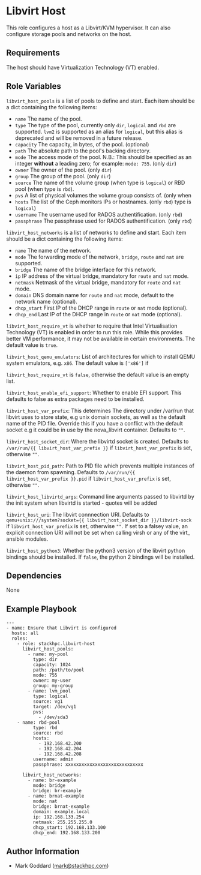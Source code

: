 Libvirt Host
============

This role configures a host as a Libvirt/KVM hypervisor. It can also configure
storage pools and networks on the host.

Requirements
------------

The host should have Virtualization Technology (VT) enabled.

Role Variables
--------------

`libvirt_host_pools` is a list of pools to define and start. Each item
should be a dict containing the following items:
- `name` The name of the pool.
- `type` The type of the pool, currently only `dir`, `logical` and `rbd` are
  supported. `lvm2` is supported as an alias for `logical`, but this alias is
  deprecated and will be removed in a future release.
- `capacity`  The capacity, in bytes, of the pool. (optional)
- `path` The absolute path to the pool's backing directory.
- `mode` The access mode of the pool. N.B.: This should be specified as an
  integer **without** a leading zero; for example: `mode: 755`. (only `dir`)
- `owner` The owner of the pool. (only `dir`)
- `group` The group of the pool. (only `dir`)
- `source` The name of the volume group (when type is `logical`) or RBD pool
  (when type is `rbd`).
- `pvs` A list of physical volumes the volume group consists of. (only when
- `hosts` The list of the Ceph monitors IPs or hostnames. (only `rbd`)
  type is `logical`)
- `username` The username used for RADOS authentification. (only `rbd`)
- `passphrase` The passphrase used for RADOS authentification. (only `rbd`)

`libvirt_host_networks` is a list of networks to define and start. Each item
should be a dict containing the following items:
- `name` The name of the network.
- `mode` The forwarding mode of the network, `bridge`, `route` and `nat` are
  supported.
- `bridge` The name of the bridge interface for this network.
- `ip` IP address of the virtual bridge, mandatory for `route` and `nat` mode.
- `netmask` Netmask of the virtual bridge, mandatory for `route` and `nat` mode.
- `domain` DNS domain name for `route` and `nat` mode, default to the network
   name (optional).
- `dhcp_start` First IP of the DHCP range in `route` or `nat` mode (optional).
- `dhcp_end` Last IP of the DHCP range in `route` or `nat` mode (optional).

`libvirt_host_require_vt` is whether to require that Intel Virtualisation
Technology (VT) is enabled in order to run this role. While this provides
better VM performance, it may not be available in certain environments. The
default value is `true`.

`libvirt_host_qemu_emulators`: List of architectures for which to install QEMU
system emulators, e.g.  `x86`. The default value is `['x86']` if

`libvirt_host_require_vt` is `false`, otherwise the default value is an empty
list.

`libvirt_host_enable_efi_support`: Whether to enable EFI support. This defaults 
to false as extra packages need to be installed.

`libvirt_host_var_prefix`: This determines The directory under /var/run that libvirt
uses to store state, e.g unix domain sockets, as well as the default name of the 
PID file. Override this if you have a conflict with the default socket e.g it 
could be in use by the nova_libvirt container. Defaults to `""`.

`libvirt_host_socket_dir`: Where the libvirtd socket is created. Defaults to
`/var/run/{{ libvirt_host_var_prefix }}` if `libvirt_host_var_prefix` is set,
otherwise `""`.

`libvirt_host_pid_path`: Path to PID file which prevents multiple instances of
the daemon from spawning. Defaults to `/var/run/{{ libvirt_host_var_prefix }}.pid` 
if `libvirt_host_var_prefix` is set, otherwise `""`.

`libvirt_host_libvirtd_args`: Command line arguments passed to libvirtd by the
init system when libvirtd is started - quotes will be added

`libvirt_host_uri`: The libvirt connnection URI. Defaults to 
`qemu+unix:///system?socket={{ libvirt_host_socket_dir }}/libvirt-sock` if
`libvirt_host_var_prefix` is set, otherwise `""`. If set to a falsey value,
an explicit connection URI will not be set when calling virsh or any of
the virt_ ansible modules.

`libvirt_host_python3`: Whether the python3 version of the libvirt python
bindings should be installed. If `false`, the python 2 bindings will be
installed.

Dependencies
------------

None

Example Playbook
----------------

    ---
    - name: Ensure that Libvirt is configured
      hosts: all
      roles:
        - role: stackhpc.libvirt-host
          libvirt_host_pools:
            - name: my-pool
              type: dir
              capacity: 1024
              path: /path/to/pool
              mode: 755
              owner: my-user
              group: my-group
            - name: lvm_pool
              type: logical
              source: vg1
              target: /dev/vg1
              pvs:
                - /dev/sda3
	    - name: rbd-pool
              type: rbd
              source: rbd
              hosts:
                - 192.168.42.200
                - 192.168.42.204
                - 192.168.42.208
              username: admin
              passphrase: xxxxxxxxxxxxxxxxxxxxxxxxxxxxx

          libvirt_host_networks:
            - name: br-example
              mode: bridge
              bridge: br-example
            - name: brnat-example
              mode: nat
              bridge: brnat-example
              domain: example.local
              ip: 192.168.133.254
              netmask: 255.255.255.0
              dhcp_start: 192.168.133.100
              dhcp_end: 192.168.133.200

Author Information
------------------

- Mark Goddard (<mark@stackhpc.com>)
